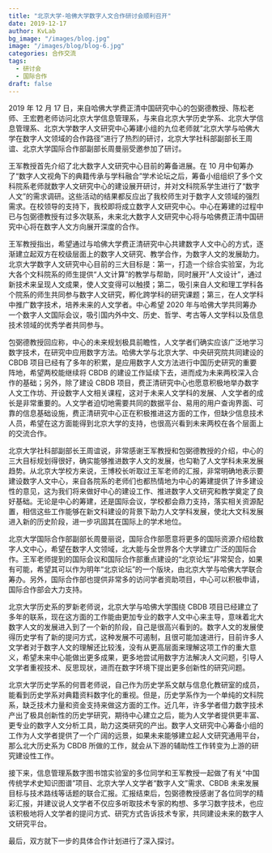 ```yaml
---
title: "北京大学-哈佛大学数字人文合作研讨会顺利召开"
date: 2019-12-17
author: KvLab
bg_image: "/images/blog.jpg"
image: "/images/blog/blog-6.jpg"
categories: 合作交流
tags:
  - 研讨会
  - 国际合作
draft: false
---
```


2019 年 12 月 17 日，来自哈佛大学费正清中国研究中心的包弼德教授、陈松老师、王宏甦老师访问北京大学信息管理系，与来自北京大学历史学系、北京大学信息管理系、北京大学数字人文研究中心筹建小组的九位老师就“北京大学与哈佛大学在数字人文领域的合作路径”进行了热烈的研讨，北京大学社科部副部长王周谊、北京大学国际合作部副部长周曼丽受邀参加了研讨。

<!--more-->

王军教授首先介绍了北大数字人文研究中心目前的筹备进展。在 10 月中旬筹办了“数字人文视角下的典籍传承与学科融合”学术论坛之后，筹备小组组织了多个文科院系老师就数字人文研究中心的建设展开研讨，并对文科院系学生进行了“数字人文”的需求调研。这些活动的结果都反应出了我校师生对于数字人文领域的强烈需求。在校领导的支持下，我校即将成立数字人文研究中心。中心在筹建的过程中已与包弼德教授有过多次联系，未来北大数字人文研究中心将与哈佛费正清中国研究中心将在数字人文方向展开深度的合作。

王军教授指出，希望通过与哈佛大学费正清研究中心共建数字人文中心的方式，逐渐建立起双方在校级层面上的数字人文研究、教学合作，为数字人文的发展助力。北京大学数字人文研究中心目前的三大目标是：第一，打造一个综合实验室，为北大各个文科院系的师生提供“人文计算”的教学与帮助，同时展开“人文设计”，通过新技术来呈现人文成果，使人文变得可以触摸；第二，吸引来自人文和理工学科各个院系的师生共同参与数字人文研究，孵化跨学科的研究课题；第三，在人文学科中推广数字技术，培养未来的人文学者。中心希望 2020 年与哈佛大学共同筹办一个数字人文国际会议，吸引国内外中文、历史、哲学、考古等人文学科以及信息技术领域的优秀学者共同参与。

包弼德教授回应称，中心的未来规划极具前瞻性，人文学者们确实应该广泛地学习数字技术，在研究中应用数字方法。哈佛大学与北京大学、中央研究院共同建设的 CBDB 项目已经有了多年的积累，是应用数字人文方法进行中国历史研究的重要阵地，希望两校能继续将 CBDB 的建设工作延续下去，进而成为未来两校深入合作的基础；另外，除了建设 CBDB 项目，费正清研究中心也愿意积极地举办数字人文工作坊、开设数字人文相关课程，这对于未来人文学科的发展、人文学者的成长是非常重要的。人文学者迫切地需要共同的数据平台、易用的用户查询界面、可靠的信息基础设施，费正清研究中心正在积极推进这方面的工作，但缺少信息技术人员，希望在这方面能得到北京大学的支持，也很高兴看到未来两校在各个层面上的交流合作。

北京大学社科部副部长王周谊说，非常感谢王军教授和包弼德教授的介绍，中心的三大目标规划得很好，确实能够推进数字人文的发展，也勾勒了人文学科未来发展趋势。从北京大学校方来说，王博校长听取过王军老师的汇报，非常明确地表示要建设数字人文中心，来自各院系的老师们也都热情地为中心的筹建提供了许多建设性的意见，这为我们将来做好中心的建设工作、推进数字人文研究和教学奠定了良好基础。无论是中心的筹建，还是国际会议，学校都会鼎力支持，落实相关资源配置，相信这些工作能够在新文科建设的背景下助力人文学科发展，使北大文科发展进入新的历史阶段，进一步巩固其在国际上的学术地位。

北京大学国际合作部副部长周曼丽说，国际合作部愿意将更多的国际资源介绍给数字人文中心，希望在数字人文领域，北大能与全世界各个大学建立广泛的国际合作。王军老师提到的国际会议和国际合作部重点建设的“北京论坛”非常契合，如果有可能，希望其可以作为明年“北京论坛”的一个版块，由北京大学与哈佛大学联合筹办。另外，国际合作部也提供非常多的访问学者资助项目，中心可以积极申请，国际合作部会大力支持。

北京大学历史系的罗新老师说，北京大学与哈佛大学围绕 CBDB 项目已经建立了多年的联系，现在这方面的工作能由更加专业的数字人文中心来主导，意味着北大数字人文的发展进入到了一个新的阶段，自己是很高兴看到的。数字人文的发展使得历史学有了新的提问方式，这种发展不可遏制，且很可能加速进行，目前许多人文学者对于数字人文的理解还比较浅，没有从更高层面来理解这项工作的重大意义，希望未来中心能做出更多成果，更多地尝试用数字方法解决人文问题，引导人文学者重视技术、反思现状，进而在数字环境下提出更多创新性的研究问题。

北京大学历史学系的何晋老师说，自己作为历史学系文献与信息化教研室的成员，能看到历史学系对典籍资料数字化的重视。但是，历史学系作为一个单纯的文科院系，缺乏技术力量和资金支持来做这方面的工作。近几年，许多学者借力数字技术产出了极具创新性的历史学研究，期待中心建立之后，能为人文学者提供更丰富、更专业的数字人文分析工具，助力这类研究的产出。数字人文研究中心筹备小组的工作为人文学者提供了一个广阔的远景，如果未来能够建立起人文研究通用平台，那么北大历史系为 CBDB 所做的工作，就会从下游的辅助性工作转变为上游的研究建设性工作。

接下来，信息管理系数字图书馆实验室的多位同学和王军教授一起做了有关“中国传统学术史知识图谱”项目、北京大学人文学者“数字人文”需求、CBDB 未来发展目标与技术路线等话题的联合汇报。汇报结束后，包弼德教授感谢了各位同学的精彩汇报，并建议说人文学者不仅应多听取技术专家的构想、多学习数字技术，也应该积极地将人文学者的提问方式、研究方式告诉技术专家，共同建设未来的数字人文研究平台。

最后，双方就下一步的具体合作计划进行了深入探讨。
